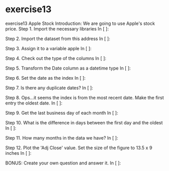 # exercise13
exercise13
Apple Stock
Introduction:
We are going to use Apple's stock price.
Step 1. Import the necessary libraries
In [ ]:

Step 2. Import the dataset from this address
In [ ]:

Step 3. Assign it to a variable apple
In [ ]:

Step 4. Check out the type of the columns
In [ ]:

Step 5. Transform the Date column as a datetime type
In [ ]:

Step 6. Set the date as the index
In [ ]:

Step 7. Is there any duplicate dates?
In [ ]:

Step 8. Ops...it seems the index is from the most recent date. Make the first entry the oldest date.
In [ ]:

Step 9. Get the last business day of each month
In [ ]:

Step 10. What is the difference in days between the first day and the oldest
In [ ]:

Step 11. How many months in the data we have?
In [ ]:

Step 12. Plot the 'Adj Close' value. Set the size of the figure to 13.5 x 9 inches
In [ ]:

BONUS: Create your own question and answer it.
In [ ]:
